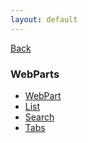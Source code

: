 ```yaml
---
layout: default
---
```

<div class="page-info" markdown="1">

[Back](/js)
### WebParts

</div>

- [WebPart](wp)
- [List](list)
- [Search](search)
- [Tabs](tabs)